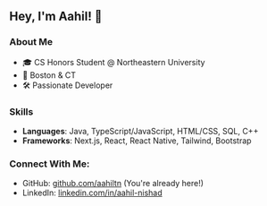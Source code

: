 ## Hey, I'm Aahil! 👋

### About Me
- 🎓 CS Honors Student @ Northeastern University
- 📍 Boston & CT
- 🛠 Passionate Developer

### Skills
- **Languages**: Java, TypeScript/JavaScript, HTML/CSS, SQL, C++
- **Frameworks**: Next.js, React, React Native, Tailwind, Bootstrap

### Connect With Me: 
- GitHub: [github.com/aahiltn](github.com/aahiltn) (You're already here!)
- LinkedIn: [linkedin.com/in/aahil-nishad](linkedin.com/in/aahil-nishad)
